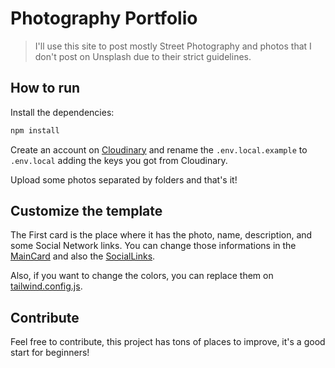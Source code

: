 # Photography Portfolio

> I'll use this site to post mostly Street Photography and photos that I don't post on Unsplash due to their strict guidelines.

## How to run

Install the dependencies:

```sh
npm install
```

Create an account on [Cloudinary](https://cloudinary.com/) and rename the `.env.local.example` to `.env.local` adding the keys you got from Cloudinary.

Upload some photos separated by folders and that's it!

## Customize the template

The First card is the place where it has the photo, name, description, and some Social Network links. You can change those informations in the [MainCard](https://github.com/willianjusten/photos/blob/main/components/MainCard.tsx) and also the [SocialLinks](https://github.com/willianjusten/photos/blob/main/components/SocialLinks.tsx).

Also, if you want to change the colors, you can replace them on [tailwind.config.js](https://github.com/willianjusten/photos/blob/main/tailwind.config.js#L13-L20).

## Contribute

Feel free to contribute, this project has tons of places to improve, it's a good start for beginners! 
